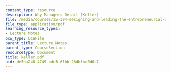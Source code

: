 ```yaml
---
content_type: resource
description: Why Managers Derail [Keller]
file: /media/courses/15-394-designing-and-leading-the-entrepreneurial-organization-spring-2003/de5ba2484749bdc361bb28dbfbd0d0c7_keller.pdf
file_type: application/pdf
learning_resource_types:
- Lecture Notes
ocw_type: OCWFile
parent_title: Lecture Notes
parent_type: CourseSection
resourcetype: Document
title: keller.pdf
uid: de5ba248-4749-bdc3-61bb-28dbfbd0d0c7
---
```

